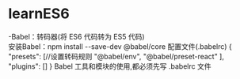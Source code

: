 # learnES6

-Babel：转码器(将 ES6 代码转为 ES5 代码)   
	安装Babel：npm install --save-dev @babel/core
	配置文件(.babelrc)
		{
			"presets": [//设置转码规则
				"@babel/env",
				"@babel/preset-react"
			],
			"plugins": []
		}
	Babel 工具和模块的使用,都必须先写 .babelrc 文件







